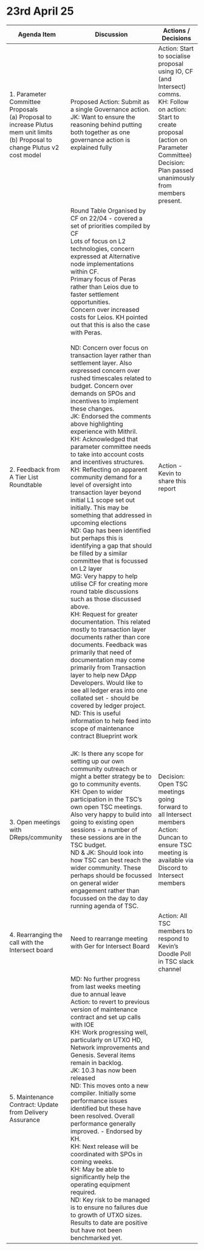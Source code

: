 # 23rd April 25

<table><thead><tr><th width="157">Agenda Item</th><th width="402">Discussion</th><th>Actions / Decisions</th></tr></thead><tbody><tr><td>1. Parameter Committee Proposals<br>(a) Proposal to increase Plutus mem unit limits<br>(b) Proposal to change Plutus v2 cost model<br></td><td>Proposed Action: Submit as a single Governance action.<br>JK: Want to ensure the reasoning behind putting both together as one governance action is explained fully</td><td>Action: Start to socialise proposal using IO, CF (and Intersect) comms.<br>KH: Follow on action: Start to create proposal (action on Parameter Committee)<br>Decision: Plan passed unanimously from members present.</td></tr><tr><td>2. Feedback from A Tier List Roundtable</td><td>Round Table Organised by CF on 22/04 - covered a set of priorities compiled by CF<br>Lots of focus on L2 technologies, concern expressed at Alternative node implementations within CF.<br>Primary focus of Peras rather than Leios due to faster settlement opportunities.<br>Concern over increased costs for Leios. KH pointed out that this is also the case with Peras.<br><br>ND: Concern over focus on transaction layer rather than settlement layer. Also expressed concern over rushed timescales related to budget. Concern over demands on SPOs and incentives to implement these changes.<br>JK: Endorsed the comments above highlighting experience with Mithril.<br>KH: Acknowledged that parameter committee needs to take into account costs and incentives structures.<br>KH: Reflecting on apparent community demand for a level of oversight into transaction layer beyond initial L1 scope set out initially. This may be something that addressed in upcoming elections<br>ND: Gap has been identified but perhaps this is identifying a gap that should be filled by a similar committee that is focussed on L2 layer<br>MG: Very happy to help utilise CF for creating more round table discussions such as those discussed above.<br>KH: Request for greater documentation. This related mostly to transaction layer documents rather than core documents. Feedback was primarily that need of documentation may come primarily from Transaction layer to help new DApp Developers. Would like to see all ledger eras into one collated set - should be covered by ledger project.<br>ND: This is useful information to help feed into scope of maintenance contract Blueprint work<br><br></td><td>Action - Kevin to share this report</td></tr><tr><td>3. Open meetings with DReps/community</td><td>JK: Is there any scope for setting up our own community outreach or might a better strategy be to go to community events.<br>KH: Open to wider participation in the TSC’s own open TSC meetings. Also very happy to build into going to existing open sessions - a number of these sessions are in the TSC budget.<br>ND &#x26; JK: Should look into how TSC can best reach the wider community. These perhaps should be focussed on general wider engagement rather than focussed on the day to day running agenda of TSC.</td><td>Decision: Open TSC meetings going forward to all Intersect members<br>Action: Duncan to ensure TSC meeting is available via Discord to Intersect members<br></td></tr><tr><td>4. Rearranging the call with the Intersect board</td><td>Need to rearrange meeting with Ger for Intersect Board</td><td>Action: All TSC members to respond to Kevin’s Doodle Poll in TSC slack channel</td></tr><tr><td>5. Maintenance Contract: Update from Delivery Assurance</td><td>MD: No further progress from last weeks meeting due to annual leave<br>Action: to revert to previous version of maintenance contract and set up calls with IOE<br>KH: Work progressing well, particularly on UTXO HD, Network improvements and Genesis. Several items remain in backlog.<br>JK: 10.3 has now been released<br>ND: This moves onto a new compiler. Initially some performance issues identified but these have been resolved. Overall performance generally improved. - Endorsed by KH.<br>KH: Next release will be coordinated with SPOs in coming weeks.<br>KH: May be able to significantly help the operating equipment required.<br>ND: Key risk to be managed is to ensure no failures due to growth of UTXO sizes. Results to date are positive but have not been benchmarked yet.<br></td><td></td></tr></tbody></table>
